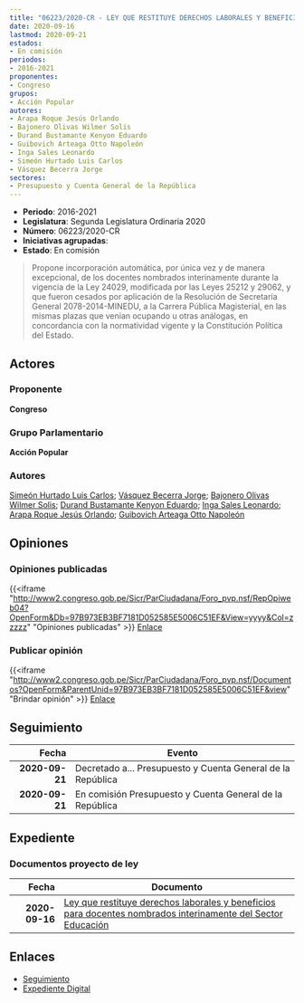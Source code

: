 ```yaml
---
title: "06223/2020-CR - LEY QUE RESTITUYE DERECHOS LABORALES Y BENEFICIOS PARA DOCENTES NOMBRADOS INTERINAMENTE DEL SECTOR EDUCACIÓN"
date: 2020-09-16
lastmod: 2020-09-21
estados:
- En comisión
periodos:
- 2016-2021
proponentes:
- Congreso
grupos:
- Acción Popular
autores:
- Arapa Roque Jesús Orlando
- Bajonero Olivas Wilmer Solis
- Durand Bustamante Kenyon Eduardo
- Guibovich Arteaga Otto Napoleón
- Inga Sales Leonardo
- Simeón Hurtado Luis Carlos
- Vásquez Becerra Jorge
sectores:
- Presupuesto y Cuenta General de la República
---
```

- **Periodo**: 2016-2021
- **Legislatura**: Segunda Legislatura Ordinaria 2020
- **Número**: 06223/2020-CR
- **Iniciativas agrupadas**: 
- **Estado**: En comisión

> Propone incorporación automática, por única vez y de manera excepcional, de los docentes nombrados interinamente durante la vigencia de la Ley 24029, modificada por las Leyes 25212 y 29062, y que fueron cesados por aplicación de la Resolución de Secretaría General 2078-2014-MINEDU, a la Carrera Pública Magisterial, en las mismas plazas que venian ocupando u otras análogas, en concordancia con la normatividad vigente y la Constitución Política del Estado.


## Actores

### Proponente

**Congreso**

### Grupo Parlamentario

**Acción Popular**

### Autores

[Simeón Hurtado Luis Carlos](mailto:mailto:lsimeon@congreso.gob.pe); [Vásquez Becerra Jorge](mailto:mailto:jvasquezb@congreso.gob.pe); [Bajonero Olivas Wilmer Solis](mailto:mailto:wbajonero@congreso.gob.pe); [Durand Bustamante Kenyon Eduardo](mailto:mailto:kdurand@congreso.gob.pe); [Inga Sales Leonardo](mailto:mailto:lingas@congreso.gob.pe); [Arapa Roque Jesús Orlando](mailto:mailto:jarapa@congreso.gob.pe); [Guibovich Arteaga Otto Napoleón](mailto:mailto:oguibovich@congreso.gob.pe)

## Opiniones

### Opiniones publicadas

{{<iframe "http://www2.congreso.gob.pe/Sicr/ParCiudadana/Foro_pvp.nsf/RepOpiweb04?OpenForm&Db=97B973EB3BF7181D052585E5006C51EF&View=yyyy&Col=zzzzz" "Opiniones publicadas" >}}
[Enlace](http://www2.congreso.gob.pe/Sicr/ParCiudadana/Foro_pvp.nsf/RepOpiweb04?OpenForm&Db=97B973EB3BF7181D052585E5006C51EF&View=yyyy&Col=zzzzz)

### Publicar opinión

{{<iframe "http://www2.congreso.gob.pe/Sicr/ParCiudadana/Foro_pvp.nsf/Documentos?OpenForm&ParentUnid=97B973EB3BF7181D052585E5006C51EF&view" "Brindar opinión" >}}
[Enlace](http://www2.congreso.gob.pe/Sicr/ParCiudadana/Foro_pvp.nsf/Documentos?OpenForm&ParentUnid=97B973EB3BF7181D052585E5006C51EF&view)


## Seguimiento

| Fecha | Evento |
|------:|--------|
| **2020-09-21** | Decretado a... Presupuesto y Cuenta General de la República |
| **2020-09-21** | En comisión Presupuesto y Cuenta General de la República |

## Expediente

### Documentos proyecto de ley

| Fecha | Documento |
|------:|-----------|
| **2020-09-16** | [Ley que restituye derechos laborales y beneficios para docentes nombrados interinamente del Sector Educación](http://www.leyes.congreso.gob.pe/Documentos/2016_2021/Proyectos_de_Ley_y_de_Resoluciones_Legislativas/PL06223-20200916.pdf) |

## Enlaces

- [Seguimiento](http://www2.congreso.gob.pe/Sicr/TraDocEstProc/CLProLey2016.nsf/f7fff46988ca05b1052578e100829cc7/702910cc2d0c3b20052585e5007ab975?OpenDocument)
- [Expediente Digital](http://www2.congreso.gob.pe/Sicr/TraDocEstProc/Expvirt_2011.nsf/visbusqptramdoc1621/06223?opendocument)

